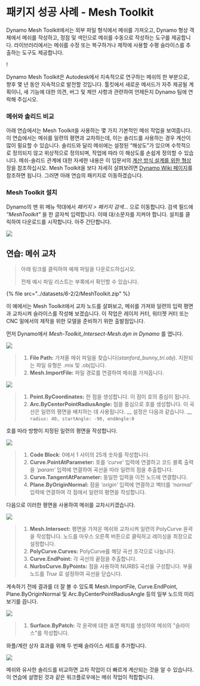 # 패키지 성공 사례 - Mesh Toolkit

Dynamo Mesh Toolkit에서는 외부 파일 형식에서 메쉬를 가져오고, Dynamo 형상 객체에서 메쉬를 작성하고, 정점 및 색인으로 메쉬를 수동으로 작성하는 도구를 제공합니다. 라이브러리에서는 메쉬를 수정 또는 복구하거나 제작에 사용할 수평 슬라이스를 추출하는 도구도 제공합니다.

\![](<../images/6-2/5/meshToolkitcasestudy01 (1).jpg>)

Dynamo Mesh Toolkit은 Autodesk에서 지속적으로 연구하는 메쉬의 한 부분으로, 향후 몇 년 동안 지속적으로 발전할 것입니다. 툴킷에서 새로운 메서드가 자주 제공될 계획이니, 새 기능에 대한 의견, 버그 및 제안 사항과 관련하여 언제든지 Dynamo 팀에 연락해 주십시오.

### 메쉬와 솔리드 비교

아래 연습에서는 Mesh Toolkit을 사용하는 몇 가지 기본적인 메쉬 작업을 보여줍니다. 이 연습에서는 메쉬를 일련의 평면과 교차하는데, 이는 솔리드를 사용하는 경우 계산이 많이 필요할 수 있습니다. 솔리드와 달리 메쉬에는 설정된 “해상도”가 있으며 수학적으로 정의되지 않고 위상적으로 정의되며, 작업에 따라 이 해상도를 손쉽게 정의할 수 있습니다. 메쉬-솔리드 관계에 대한 자세한 내용은 이 입문서의 [계산 방식 설계를 위한 형상](../../a-closer-look-at-dynamo-essential-nodes-and-concepts/5\_geometry-for-computational-design/) 장을 참조하십시오. Mesh Toolkit을 보다 자세히 살펴보려면 [Dynamo Wiki 페이지](https://github.com/DynamoDS/Dynamo/wiki/Dynamo-Mesh-Toolkit)를 참조하면 됩니다. 그러면 아래 연습의 패키지로 이동하겠습니다.

### Mesh Toolkit 설치

Dynamo의 맨 위 메뉴 막대에서 _패키지 > 패키지 검색..._ 으로 이동합니다. 검색 필드에 _"MeshToolkit"_ 을 한 글자씩 입력합니다. 이때 대/소문자를 지켜야 합니다. 설치를 클릭하여 다운로드를 시작합니다. 아주 간단합니다.

![](../images/6-2/2/meshToolkitcasestudy-installpackage.jpg)

## 연습: 메쉬 교차

> 아래 링크를 클릭하여 예제 파일을 다운로드하십시오.
>
> 전체 예시 파일 리스트는 부록에서 확인할 수 있습니다.

{% file src="../datasets/6-2/2/MeshToolkit.zip" %}

이 예에서는 Mesh Toolkit에서 교차 노드를 살펴보고, 메쉬를 가져와 일련의 입력 평면과 교차시켜 슬라이스를 작성해 보겠습니다. 이 작업은 레이저 커터, 워터젯 커터 또는 CNC 밀에서의 제작을 위한 모델을 준비하기 위한 출발점입니다.

먼저 Dynamo에서 _Mesh-Toolkit_Intersect-Mesh.dyn in Dynamo_ 를 엽니다.

![](../images/6-2/2/meshToolkitcasestudy-exercise01.jpg)

> 1. **File Path:** 가져올 메쉬 파일을 찾습니다(_stanford_bunny_tri.obj_). 지원되는 파일 유형은 .mix 및 .obj입니다.
> 2. **Mesh.ImportFile:** 파일 경로를 연결하여 메쉬를 가져옵니다.

![](../images/6-2/2/meshToolkitcasestudy-exercise02.jpg)

> 1. **Point.ByCoordinates:** 한 점을 생성합니다. 이 점이 호의 중심이 됩니다.
> 2. **Arc.ByCenterPointRadiusAngle:** 점을 중심으로 호를 생성합니다. 이 곡선은 일련의 평면을 배치하는 데 사용됩니다. __ 설정은 다음과 같습니다. __ `radius: 40, startAngle: -90, endAngle:0`

호를 따라 방향이 지정된 일련의 평면을 작성합니다.

![](../images/6-2/2/meshToolkitcasestudy-exercise03.jpg)

> 1. **Code Block**: 0에서 1 사이의 25개 숫자를 작성합니다.
> 2. **Curve.PointAtParameter:** 호를 _‘curve’_ 입력에 연결하고 코드 블록 출력을 _‘param’_ 입력에 연결하여 곡선을 따라 일련의 점을 추출합니다.
> 3. **Curve.TangentAtParameter:** 동일한 입력을 이전 노드에 연결합니다.
> 4. **Plane.ByOriginNormal:** 점을 _‘origin’_ 입력에 연결하고 벡터를 _‘normal’_ 입력에 연결하여 각 점에서 일련의 평면을 작성합니다.

다음으로 이러한 평면을 사용하여 메쉬를 교차시키겠습니다.

![](../images/6-2/2/meshToolkitcasestudy-exercise04.jpg)

> 1. **Mesh.Intersect:** 평면을 가져온 메쉬와 교차시켜 일련의 PolyCurve 윤곽을 작성합니다. 노드를 마우스 오른쪽 버튼으로 클릭하고 레이싱을 최장으로 설정합니다.
> 2. **PolyCurve.Curves:** PolyCurve를 해당 곡선 조각으로 나눕니다.
> 3. **Curve.EndPoint:** 각 곡선의 끝점을 추출합니다.
> 4. **NurbsCurve.ByPoints:** 점을 사용하여 NURBS 곡선을 구성합니다. 부울 노드를 _True_ 로 설정하여 곡선을 닫습니다.

계속하기 전에 결과를 더 잘 볼 수 있도록 Mesh.ImportFile, Curve.EndPoint, Plane.ByOriginNormal 및 Arc.ByCenterPointRadiusAngle 등의 일부 노드의 미리보기를 끕니다.

![](../images/6-2/2/meshToolkitcasestudy-exercise05.jpg)

> 1. **Surface.ByPatch:** 각 윤곽에 대한 표면 패치를 생성하여 메쉬의 "슬라이스"를 작성합니다.

와플/계란 상자 효과를 위해 두 번째 슬라이스 세트를 추가합니다.

![](../images/6-2/2/meshToolkitcasestudy-exercise06.jpg)

메쉬와 유사한 솔리드를 비교하면 교차 작업이 더 빠르게 계산되는 것을 알 수 있습니다. 이 연습에 설명된 것과 같은 워크플로우에는 메쉬 작업이 적합합니다.
